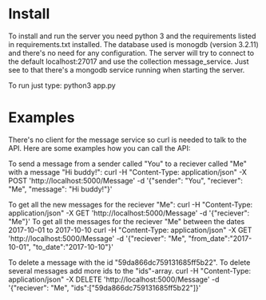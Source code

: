 # Install
To install and run the server you need python 3 and the requirements listed in requirements.txt installed.
The database used is monogdb (version 3.2.11) and there's no need for any configuration. The server will try to connect to the default
localhost:27017 and use the collection message_service. Just see to that there's a mongodb service running when starting the server.

To run just type:
    python3 app.py

# Examples
There's no client for the message service so curl is needed to talk to the API.
Here are some examples how you can call the API:

To send a message from a sender called "You" to a reciever called "Me" with a message "Hi buddy!":
curl -H "Content-Type: application/json" -X POST 'http://localhost:5000/Message' -d '{"sender": "You", "reciever": "Me", "message": "Hi buddy!"}'

To get all the new messages for the reciever "Me":
curl -H "Content-Type: application/json" -X GET 'http://localhost:5000/Message' -d '{"reciever": "Me"}'
To get all the messages for the reciever "Me" between the dates 2017-10-01 to 2017-10-10
curl -H "Content-Type: application/json" -X GET 'http://localhost:5000/Message' -d '{"reciever": "Me", "from_date":"2017-10-01", "to_date":"2017-10-10"}'

To delete a message with the id "59da866dc759131685ff5b22". To delete several messages add more ids to the "ids"-array.
curl -H "Content-Type: application/json" -X DELETE 'http://localhost:5000/Message' -d '{"reciever": "Me", "ids":["59da866dc759131685ff5b22"]}'
